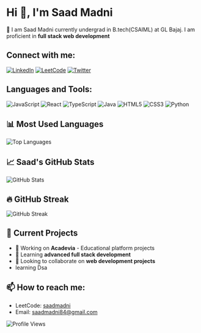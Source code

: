 # Hi 👋, I'm Saad Madni

🚀 I am Saad Madni currently undergrad in B.tech(CSAIML) at GL Bajaj. I am proficient in **full stack web development**

## Connect with me:
[![LinkedIn](https://img.shields.io/badge/-LinkedIn-0077B5?style=flat-square&logo=linkedin&logoColor=white)](https://www.linkedin.com/in/saad-madni-7228bb342?utm_source=share&utm_campaign=share_via&utm_content=profile&utm_medium=android_app)
[![LeetCode](https://img.shields.io/badge/-LeetCode-FFA116?style=flat-square&logo=leetcode&logoColor=black)](https://leetcode.com/u/saadmadni/)
[![Twitter](https://img.shields.io/badge/-Twitter-1DA1F2?style=flat-square&logo=twitter&logoColor=white)](https://x.com/madni31234)

## Languages and Tools:
![JavaScript](https://img.shields.io/badge/-JavaScript-F7DF1E?style=flat-square&logo=javascript&logoColor=black)
![React](https://img.shields.io/badge/-React-61DAFB?style=flat-square&logo=react&logoColor=black)
![TypeScript](https://img.shields.io/badge/-TypeScript-3178C6?style=flat-square&logo=typescript&logoColor=white)
![Java](https://img.shields.io/badge/-Java-007396?style=flat-square&logo=java&logoColor=white)
![HTML5](https://img.shields.io/badge/-HTML5-E34F26?style=flat-square&logo=html5&logoColor=white)
![CSS3](https://img.shields.io/badge/-CSS3-1572B6?style=flat-square&logo=css3&logoColor=white)
![Python](https://img.shields.io/badge/-Python-3776AB?style=flat-square&logo=python&logoColor=white)

## 📊 Most Used Languages
![Top Languages](https://github-readme-stats.vercel.app/api/top-langs/?username=Saadmadni84&layout=compact&theme=radical)

## 📈 Saad's GitHub Stats
![GitHub Stats](https://github-readme-stats.vercel.app/api?username=Saadmadni84&show_icons=true&theme=radical&count_private=true)

## 🔥 GitHub Streak
![GitHub Streak](https://streak-stats.demolab.com/?user=Saadmadni84&theme=dark)

## 🚀 Current Projects
- 🔭 Working on **Acadevia** - Educational platform projects
- 🌱 Learning **advanced full stack development**
- 👯 Looking to collaborate on **web development projects**
-    learning Dsa

## 📫 How to reach me:
- LeetCode: [saadmadni](https://leetcode.com/u/saadmadni/)
- Email: saadmadni84@gmail.com

![Profile Views](https://komarev.com/ghpvc/?username=Saadmadni84&color=blue&style=flat-square)

